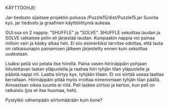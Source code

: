KÄYTTÖOHJE:

Jar-tiedosto sijaitsee projektin polussa /Puzzle15/dist/Puzzle15.jar
Suorita kys. jar tiedosto ja graafinen käyttöliittymä aukeaa.

GUI:ssa on 2 nappia: "SHUFFLE" ja "SOLVE".
SHUFFLE sekoittaa laudan ja SOLVE ratkaisee pelin eli järjestää laudan. Kumpaakin nappia
voi painaa milloin vain ja käsky alkaa heti. Ei siis esimerkiksi tarvitse odottaa, että
lauta on ratkaisunapin painamisen jälkeen järjestetty ennen kuin sekoittaa uudestaan.

Lisäksi peliä voi pelata itse hiirellä. Paina vasen hiirinäppäin pohjaan liikutettavan
laatan yläpuolella ja raahaa hiiri tyhjän tilan yläpuolelle ja päästä nappi irti.
Laatta siirtyy kys. tyhjään tilaan. Et voi siirtää useaa laattaa kerrallaan. Hiirinäppäin
pitää myös irrottaa nimenomaan tyhjän tilan päällä. Ainoastaan oikea suunta ei riitä.
Peli laskee siirtosi ja kertoo, kun peli on ratkaistu (jos et itse huomaa, heh). 

Pystytkö vähempään siirtomäärään kuin kone? 

